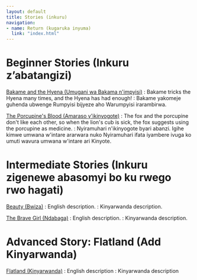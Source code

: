 ```yaml
---
layout: default
title: Stories (inkuru)
navigation:
- name: Return (kugaruka inyuma)
  link: "index.html"
---
```


# Beginner Stories (Inkuru z’abatangizi)

[Bakame and the Hyena (Umugani wa Bakama n'impyisi)](Bakame.html)
: Bakame tricks the Hyena many times, and the Hyena has had enough!
: Bakame yakomeje guhenda ubwenge Rumpyisi bijyeze aho Warumpyisi irarambirwa.

[The Porcupine's Blood (Amaraso y'ikinyogote)](Amaraso.html)
: The fox and the porcupine don't like each other, so when the lion's cub is sick, the fox suggests using the porcupine as medicine.
: Nyiramuhari n'ikinyogote byari abanzi. Igihe kimwe umwana w'intare ararwara nuko Nyiramuhari ifata iyambere ivuga ko umuti wavura umwana w'intare ari Kinyote.

# Intermediate Stories (Inkuru zigenewe abasomyi bo ku rwego rwo hagati)

[Beauty (Bwiza)](Bwiza.html)
: English description.
: Kinyarwanda description.

[The Brave Girl (Ndabaga)](Ndabaga.html)
: English description.
: Kinyarwanda description.

# Advanced Story: Flatland (Add Kinyarwanda)

[Flatland (Kinyarwanda)](Flatland.html)
: English description
: Kinyarwanda description
